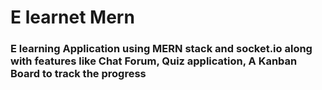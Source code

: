 <h1> E learnet Mern </h1>

<h3> E learning Application using MERN stack and socket.io along with features like Chat Forum, Quiz application, A Kanban Board to track the progress</h3>
